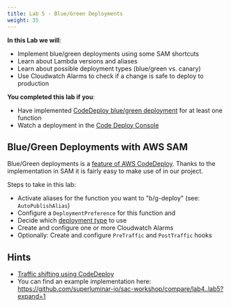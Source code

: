 ```yaml
---
title: Lab 5 - Blue/Green Deployments
weight: 35
---
```


**In this Lab we will**:

- Implement blue/green deployments using some SAM shortcuts
- Learn about Lambda versions and aliases
- Learn about possible deployment types (blue/green vs. canary)
- Use Cloudwatch Alarms to check if a change is safe to deploy to production

**You completed this lab if you**:

- Have implemented [CodeDeploy blue/green deployment](https://docs.aws.amazon.com/codedeploy/latest/userguide/welcome.html#welcome-deployment-overview-blue-green) for at least one function
- Watch a deployment in the [Code Deploy Console](https://eu-central-1.console.aws.amazon.com/codesuite/codedeploy/deployments?region=eu-central-1)

## Blue/Green Deployments with AWS SAM

Blue/Green deployments is a [feature of AWS CodeDeploy](https://docs.aws.amazon.com/codedeploy/latest/userguide/welcome.html#welcome-deployment-overview-blue-green). 
Thanks to the implementation in SAM it is fairly easy to make use of in our project.

Steps to take in this lab:

- Activate aliases for the function you want to "b/g-deploy" (see: `AutoPublishAlias`)
- Configure a `DeploymentPreference` for this function and 
- Decide which [deployment type](https://github.com/awslabs/serverless-application-model/blob/master/docs/safe_lambda_deployments.rst#traffic-shifting-configurations) to use
- Create and configure one or more Cloudwatch Alarms
- Optionally: Create and configure `PreTraffic` and `PostTraffic` hooks

## Hints

- [Traffic shifting using CodeDeploy](https://github.com/awslabs/serverless-application-model/blob/master/docs/safe_lambda_deployments.rst#traffic-shifting-using-codedeploy)
- You can find an example implementation here: https://github.com/superluminar-io/sac-workshop/compare/lab4..lab5?expand=1
